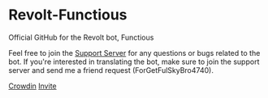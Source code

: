 # Revolt-Functious
Official GitHub for the Revolt bot, Functious

Feel free to join the [Support Server](https://rvlt.gg/yMzdJPPh) for any questions or bugs related to the bot. 
If you're interested in translating the bot, make sure to join the support server and send me a friend request (ForGetFulSkyBro4740). 

[Crowdin](https://crowdin.com/project/functious)
[Invite](https://app.revolt.chat/bot/01GSK9YZAM47EP85GQ4NGZCPEK)
